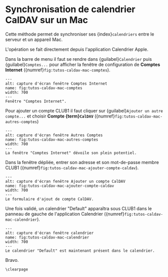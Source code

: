 Synchronisation de calendrier CalDAV sur un Mac
===============================================

Cette méthode permet de synchroniser ses {index}`calendriers` entre le serveur et un appareil Mac.

L'opération se fait directement depuis l'application Calendrier Apple.

Dans la barre de menu il faut se rendre dans {guilabel}`Calendrier`
puis {guilabel}`Comptes...` pour afficher la fenêtre de configuration de **Comptes Internet**
({numref}`fig:tutos-caldav-mac-comptes`).

```{figure} caldav-mac/0.png
---
alt: capture d'écran fenêtre Comptes Internet
name: fig:tutos-caldav-mac-comptes
width: 700
---
Fenêtre "Comptes Internet".
```

Pour ajouter un compte CLUB1 il faut cliquer sur {guilabel}`Ajouter un autre compte...`
et choisir **Compte {term}`CalDAV`** ({numref}`fig:tutos-caldav-mac-autres-comptes`)

```{figure} caldav-mac/2.png
---
alt: capture d'écran fenêtre Autres Comptes
name: fig:tutos-caldav-mac-autres-comptes
width: 700
---
La fenêtre "Comptes Internet" dévoile son plein potentiel.
```


Dans la fenêtre dépliée, entrer son adresse et son mot-de-passe membre CLUB1
({numref}`fig:tutos-caldav-mac-ajouter-compte-caldav`).

```{figure} caldav-mac/3.png
---
alt: capture d'écran fenêtre Ajouter un compte CalDAV
name: fig:tutos-caldav-mac-ajouter-compte-caldav
width: 700
---
Le formulaire d'ajout de compte CalDAV.
```


Une fois validé, un calendrier "Default" apparaîtra sous CLUB1 dans le panneau de gauche de l'application Calendrier
({numref}`fig:tutos-caldav-mac-calendrier`).

```{figure} caldav-mac/5.png
---
alt: capture d'écran fenêtre calendrier
name: fig:tutos-caldav-mac-calendrier
width: 700
---
Le calendrier "Default" est maintenant présent dans le calendrier.
```

Bravo.

```{raw} latex
\clearpage
```
